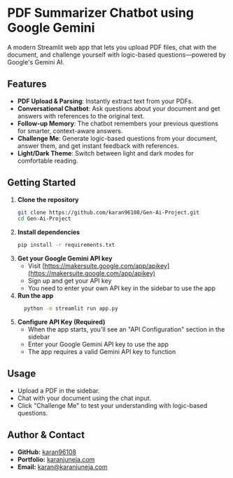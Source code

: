 # PDF Summarizer Chatbot using Google Gemini

A modern Streamlit web app that lets you upload PDF files, chat with the document, and challenge yourself with logic-based questions—powered by Google's Gemini AI.

## Features
- **PDF Upload & Parsing**: Instantly extract text from your PDFs.
- **Conversational Chatbot**: Ask questions about your document and get answers with references to the original text.
- **Follow-up Memory**: The chatbot remembers your previous questions for smarter, context-aware answers.
- **Challenge Me**: Generate logic-based questions from your document, answer them, and get instant feedback with references.
- **Light/Dark Theme**: Switch between light and dark modes for comfortable reading.

## Getting Started
1. **Clone the repository**
   ```bash
   git clone https://github.com/karan96108/Gen-Ai-Project.git
   cd Gen-Ai-Project
   ```
2. **Install dependencies**
   ```bash
   pip install -r requirements.txt
   ```
3. **Get your Google Gemini API key**
   - Visit [https://makersuite.google.com/app/apikey](https://makersuite.google.com/app/apikey)
   - Sign up and get your API key
   - You need to enter your own API key in the sidebar to use the app
4. **Run the app**
   ```bash
     python -m streamlit run app.py
   ```
5. **Configure API Key (Required)**
   - When the app starts, you'll see an "API Configuration" section in the sidebar
   - Enter your Google Gemini API key to use the app
   - The app requires a valid Gemini API key to function

## Usage
- Upload a PDF in the sidebar.
- Chat with your document using the chat input.
- Click "Challenge Me" to test your understanding with logic-based questions.

## Author & Contact
- **GitHub:** [karan96108](https://github.com/karan96108)
- **Portfolio:** [karanjuneja.com](https://karanjuneja.com)
- **Email:** karan@karanjuneja.com

